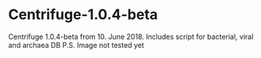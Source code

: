 # Centrifuge-1.0.4-beta
Centrifuge 1.0.4-beta from 10. June 2018. Includes script for bacterial, viral and archaea DB
P.S. Image not tested yet

